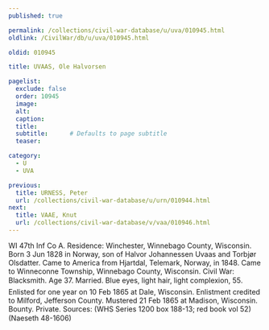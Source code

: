 ```yaml
---
published: true

permalink: /collections/civil-war-database/u/uva/010945.html
oldlink: /CivilWar/db/u/uva/010945.html

oldid: 010945

title: UVAAS, Ole Halvorsen

pagelist:
  exclude: false
  order: 10945
  image: 
  alt:
  caption:
  title:
  subtitle:      # Defaults to page subtitle
  teaser:

category: 
  - U 
  - UVA

previous:
  title: URNESS, Peter
  url: /collections/civil-war-database/u/urn/010944.html  
next:
  title: VAAE, Knut
  url: /collections/civil-war-database/v/vaa/010946.html   
---
```

WI 47th Inf Co A. Residence: Winchester, Winnebago County, Wisconsin. Born 3 Jun 1828 in Norway, son of Halvor Johannessen Uvaas and Torbj&oslash;r Olsdatter. Came to America from Hjartdal, Telemark, Norway, in 1848. Came to Winneconne Township, Winnebago County, Wisconsin. Civil War: Blacksmith. Age 37. Married. Blue eyes, light hair, light complexion, 5&#146;5&#148;. Enlisted for one year on 10 Feb 1865 at Dale, Wisconsin. Enlistment credited to Milford, Jefferson County. Mustered 21 Feb 1865 at Madison, Wisconsin. Bounty. Private. Sources: (WHS Series 1200 box 188-13; red book vol 52) (Naeseth &#146;48-1606)